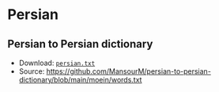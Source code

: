 # Persian

## Persian to Persian dictionary

- Download: [`persian.txt`](persian.txt)
- Source: https://github.com/MansourM/persian-to-persian-dictionary/blob/main/moein/words.txt
